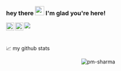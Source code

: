 ### hey there <img src="https://media.giphy.com/media/hvRJCLFzcasrR4ia7z/giphy.gif" width="25px" height="25px" >  I'm glad you're here!

<a href="https://www.linkedin.com/in/pm-sharma/">
  <img align="left" alt="Purushottam's LinkedIN" width="22px" src="https://raw.githubusercontent.com/peterthehan/peterthehan/master/assets/linkedin.svg" />
</a>
<a href="https://twitter.com/Pmsharma73">
  <img align="left" alt="Purushottam Sharma | Twitter" width="22px" src="https://raw.githubusercontent.com/peterthehan/peterthehan/master/assets/twitter.svg" />
</a>

![](https://visitor-badge.glitch.me/badge?page_id=pm-sharma.pm-sharma)

<br />




📈 my github stats

<p align="center"> <img src="https://github-readme-stats.vercel.app/api?username=pm-sharma&show_icons=true&theme=gotham" alt="pm-sharma" />




